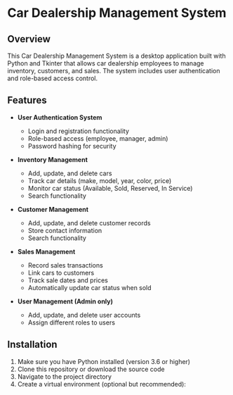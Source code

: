 # Car Dealership Management System

## Overview

This Car Dealership Management System is a desktop application built with Python and Tkinter that allows car dealership employees to manage inventory, customers, and sales. The system includes user authentication and role-based access control.

## Features

- **User Authentication System**
  - Login and registration functionality
  - Role-based access (employee, manager, admin)
  - Password hashing for security

- **Inventory Management**
  - Add, update, and delete cars
  - Track car details (make, model, year, color, price)
  - Monitor car status (Available, Sold, Reserved, In Service)
  - Search functionality

- **Customer Management**
  - Add, update, and delete customer records
  - Store contact information
  - Search functionality

- **Sales Management**
  - Record sales transactions
  - Link cars to customers
  - Track sale dates and prices
  - Automatically update car status when sold

- **User Management (Admin only)**
  - Add, update, and delete user accounts
  - Assign different roles to users

## Installation

1. Make sure you have Python installed (version 3.6 or higher)
2. Clone this repository or download the source code
3. Navigate to the project directory
4. Create a virtual environment (optional but recommended):